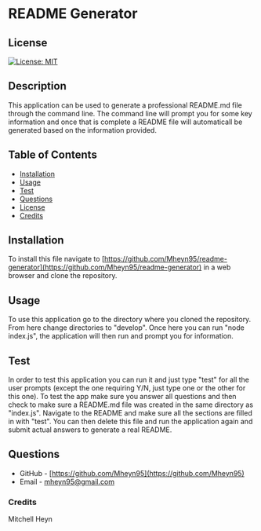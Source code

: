 # README Generator

## License

[![License: MIT](https://img.shields.io/badge/License-MIT-yellow.svg)](https://opensource.org/licenses/MIT)

## Description

This application can be used to generate a professional README.md file through the command line. The command line will prompt you for some key information and once that is complete a README file will automaticall be generated based on the information provided.

## Table of Contents

- [Installation](#installation)
- [Usage](#usage)
- [Test](#test)
- [Questions](#questions)
- [License](#license)
- [Credits](#credits)

## Installation

To install this file navigate to [https://github.com/Mheyn95/readme-generator](https://github.com/Mheyn95/readme-generator) in a web browser and clone the repository.

## Usage

To use this application go to the directory where you cloned the repository. From here change directories to "develop". Once here you can run "node index.js", the application will then run and prompt you for information.

## Test

In order to test this application you can run it and just type "test" for all the user prompts (except the one requiring Y/N, just type one or the other for this one). To test the app make sure you answer all questions and then check to make sure a README.md file was created in the same directory as "index.js". Navigate to the README and make sure all the sections are filled in with "test". You can then delete this file and run the application again and submit actual answers to generate a real README.

## Questions

- GitHub - [https://github.com/Mheyn95](https://github.com/Mheyn95)
- Email - [mheyn95@gmail.com](mailto:mheyn95@gmail.com)

### Credits

Mitchell Heyn
